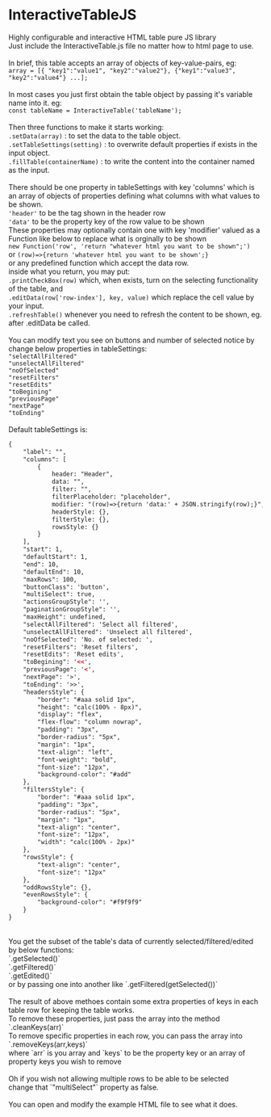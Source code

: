 # InteractiveTableJS
Highly configurable and interactive HTML table pure JS library
<br>
Just include the InteractiveTable.js file no matter how to html page to use.<br>
<br>
In brief, this table accepts an array of objects of key-value-pairs, eg:<br>
`array = [{ "key1":"value1", "key2":"value2"}, {"key1":"value3", "key2":"value4"} ...];`<br>
<br>
In most cases you just first obtain the table object by passing it's variable name into it. eg:<br>
`const tableName = InteractiveTable('tableName');`<br>
<br>
Then three functions to make it starts working:<br>
`.setData(array)` : to set the data to the table object.<br>
`.setTableSettings(setting)` : to overwrite default properties if exists in the input object.<br>
`.fillTable(containerName)` : to write the content into the container named as the input.<br>
<br>
There should be one property in tableSettings with key 'columns' which is an array of objects of properties defining what columns with what values to be shown.<br>
`'header'` to be the tag shown in the header row<br>
`'data'` to be the property key of the row value to be shown<br>
These properties may optionally contain one with key 'modifier' valued as a Function like below to replace what is orginally to be shown<br>
`new Function('row', 'return "whatever html you want to be shown";')`<br>
or `(row)=>{return 'whatever html you want to be shown';}`<br>
or any predefined function which accept the data row.<br>
inside what you return, you may put: <br>
`.printCheckBox(row)` which, when exists, turn on the selecting functionality of the table, and<br>
`.editData(row['row-index'], key, value)` which replace the cell value by your input.<br>
`.refreshTable()` whenever you need to refresh the content to be shown, eg. after .editData be called.<br>
<br>
You can modify text you see on buttons and number of selected notice by change below properties in tableSettings:<br>
`"selectAllFiltered"`<br>
`"unselectAllFiltered"`<br>
`"noOfSelected"`<br>
`"resetFilters"`<br>
`"resetEdits"`<br>
`"toBegining"`<br>
`"previousPage"`<br>
`"nextPage"`<br>
`"toEnding"`<br>
<br>
Default tableSettings is:
```xml
{
	"label": "",
	"columns": [
		{
			header: "Header",
			data: "",
			filter: "",
			filterPlaceholder: "placeholder",
			modifier: "(row)=>{return 'data:' + JSON.stringify(row);}",
			headerStyle: {},
			filterStyle: {},
			rowsStyle: {}
		}
	],
	"start": 1,
	"defaultStart": 1,
	"end": 10,
	"defaultEnd": 10,
	"maxRows": 100,
	"buttonClass": 'button',
	"multiSelect": true,
	"actionsGroupStyle": '',
	"paginationGroupStyle": '',
	"maxHeight": undefined,
	"selectAllFiltered": 'Select all filtered',
	"unselectAllFiltered": 'Unselect all filtered',
	"noOfSelected": 'No. of selected: ',
	"resetFilters": 'Reset filters',
	"resetEdits": 'Reset edits',
	"toBegining": '<<',
	"previousPage": '<',
	"nextPage": '>',
	"toEnding": '>>',
	"headersStyle": {
		"border": "#aaa solid 1px",
		"height": "calc(100% - 8px)",
		"display": "flex",
		"flex-flow": "column nowrap",
		"padding": "3px",
		"border-radius": "5px",
		"margin": "1px",
		"text-align": "left",
		"font-weight": "bold",
		"font-size": "12px",
		"background-color": "#add"
	},
	"filtersStyle": {
		"border": "#aaa solid 1px",
		"padding": "3px",
		"border-radius": "5px",
		"margin": "1px",
		"text-align": "center",
		"font-size": "12px",
		"width": "calc(100% - 2px)"
	},
	"rowsStyle": {
		"text-align": "center",
		"font-size": "12px"
	},
	"oddRowsStyle": {},
	"evenRowsStyle": {
		"background-color": "#f9f9f9"
	}
}
```
<br>
You get the subset of the table's data of currently selected/filtered/edited by below functions:<br>
`.getSelected()`<br>
`.getFiltered()`<br>
`.getEdited()`<br>
or by passing one into another like `.getFiltered(getSelected())`<br>
<br>
The result of above methoes contain some extra properties of keys in each table row for keeping the table works.<br>
To remove these properties, just pass the array into the method `.cleanKeys(arr)`<br>
To remove specific properties in each row, you can pass the array into `.removeKeys(arr,keys)`<br>
where `arr` is you array and `keys` to be the property key or an array of property keys you wish to remove<br>
<br>
Oh if you wish not allowing multiple rows to be able to be selected<br>
change that `"multiSelect"` property as false.<br>
<br>
You can open and modify the example HTML file to see what it does.
